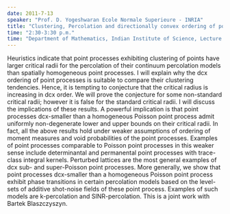 ```yaml
---
date: 2011-7-13
speaker: "Prof. D. Yogeshwaran Ecole Normale Superieure - INRIA"
title: "Clustering, Percolation and directionally convex ordering of point processes"
time: "2:30-3:30 p.m." 
time: "Department of Mathematics, Indian Institute of Science, Lecture Hall I"
---
```

Heuristics indicate that point processes exhibiting clustering of points
have larger critical radii for the percolation of their continuum
percolation models than spatially homogeneous point processes. I will
explain why the dcx ordering of point processes is suitable to compare
their clustering tendencies. Hence, it is tempting to conjecture that
the critical radius is increasing in dcx order. We will prove the
conjecture for some non-standard critical radii; however it is false
for the standard critical radii. I will discuss the implications of
these results. A powerful implication is that point processes dcx-smaller
than a homogeneous Poisson point process admit uniformly non-degenerate
lower and upper bounds on their critical radii. In fact, all the above
results hold under weaker assumptions of ordering of moment measures and
void probabilities of the point processes. Examples of point processes
comparable to Poisson point processes in this weaker sense include
determinantal and permanental point processes with trace-class integral
kernels. Perturbed lattices are the most general examples of dcx sub- and
super-Poisson point processes. More generally, we show that point
processes dcx-smaller than a homogeneous Poisson point process exhibit
phase transitions in certain percolation models based on the level-sets
of additive shot-noise fields of these point process. Examples of such
models are k-percolation and SINR-percolation. This is a joint work with
Bartek Blaszczyszyn.
